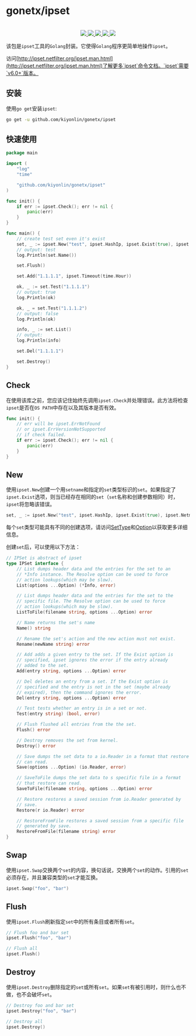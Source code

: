 # gonetx/ipset
<p align="center">
  <br>
    <a href="https://pkg.go.dev/github.com/kiyonlin/gonetx/ipset?tab=doc">
      <img src="https://img.shields.io/badge/%F0%9F%93%9A%20godoc-pkg-00ACD7.svg?color=00ACD7&style=flat">
    </a>
    <a href="https://goreportcard.com/report/github.com/kiyonlin/gonetx">
      <img src="https://img.shields.io/badge/%F0%9F%93%9D%20goreport-A%2B-75C46B">
    </a>
    <a href="https://gocover.io/github.com/kiyonlin/gonetx">
      <img src="https://img.shields.io/badge/%F0%9F%94%8E%20gocover-97.8%25-75C46B.svg?style=flat">
    </a>
    <a href="https://github.com/kiyonlin/gonetx/actions?query=workflow%3AGosec">
      <img src="https://img.shields.io/github/workflow/status/gofiber/fiber/Security?label=%F0%9F%94%91%20gosec&style=flat&color=75C46B">
    </a>
    <a href="https://github.com/kiyonlin/gonetx/actions?query=workflow%3ATest">
      <img src="https://img.shields.io/github/workflow/status/gofiber/fiber/Test?label=%F0%9F%A7%AA%20tests&style=flat&color=75C46B">
    </a>
</p>

该包是`ipset`工具的`Golang`封装。它使得`Golang`程序更简单地操作`ipset`。

访问[http://ipset.netfilter.org/ipset.man.html](http://ipset.netfilter.org/ipset.man.html)了解更多`ipset`命令文档。`ipset`需要`v6.0+`版本。

## 安装
使用`go get`安装`ipset`:
```bash
go get -u github.com/kiyonlin/gonetx/ipset
```

## 快速使用

```go
package main

import (
	"log"
	"time"

	"github.com/kiyonlin/gonetx/ipset"
)

func init() {
	if err := ipset.Check(); err != nil {
		panic(err)
	}
}

func main() {
	// create test set even it's exist
	set, _ := ipset.New("test", ipset.HashIp, ipset.Exist(true), ipset.Timeout(time.Hour))
	// output: test
	log.Println(set.Name())

	set.Flush()

	set.Add("1.1.1.1", ipset.Timeout(time.Hour))

	ok, _ := set.Test("1.1.1.1")
	// output: true
	log.Println(ok)

	ok, _ = set.Test("1.1.1.2")
	// output: false
	log.Println(ok)

	info, _ := set.List()
	// output:
	log.Println(info)

	set.Del("1.1.1.1")

	set.Destroy()
}
```

## Check
在使用该库之前，您应该记住始终先调用`ipset.Check`并处理错误。此方法将检查`ipset`是否在`OS PATH`中存在以及其版本是否有效。

```go
func init() {
	// err will be ipset.ErrNotFound
	// or ipset.ErrVersionNotSupported
	// if check failed.
	if err := ipset.Check(); err != nil {
		panic(err)
	}
}
```

## New
使用`ipset.New`创建一个用`setname`和指定的`set`类型标识的`set`。如果指定了`ipset.Exist`选项，则当已经存在相同的`set`（`set`名称和创建参数相同）时，`ipset`将忽略该错误。

```go
set, _ := ipset.New("test", ipset.HashIp, ipset.Exist(true), ipset.Netmask(24))
```

每个`set`类型可能具有不同的创建选项，请访问[SetType](https://pkg.go.dev/github.com/kiyonlin/gonetx/ipset?tab=doc#SetType)和[Option](https://pkg.go.dev/github.com/kiyonlin/gonetx/ipset?tab=doc#Option)以获取更多详细信息。

创建`set`后，可以使用以下方法：
```go
// IPSet is abstract of ipset
type IPSet interface {
	// List dumps header data and the entries for the set to an
	// *Info instance. The Resolve option can be used to force
	// action lookups(which may be slow).
	List(options ...Option) (*Info, error)

	// List dumps header data and the entries for the set to the
	// specific file. The Resolve option can be used to force
	// action lookups(which may be slow).
	ListToFile(filename string, options ...Option) error

	// Name returns the set's name
	Name() string

	// Rename the set's action and the new action must not exist.
	Rename(newName string) error

	// Add adds a given entry to the set. If the Exist option is
	// specified, ipset ignores the error if the entry already
	// added to the set.
	Add(entry string, options ...Option) error

	// Del deletes an entry from a set. If the Exist option is
	// specified and the entry is not in the set (maybe already
	// expired), then the command ignores the error.
	Del(entry string, options ...Option) error

	// Test tests whether an entry is in a set or not.
	Test(entry string) (bool, error)

	// Flush flushed all entries from the the set.
	Flush() error

	// Destroy removes the set from kernel.
	Destroy() error

	// Save dumps the set data to a io.Reader in a format that restore
	// can read.
	Save(options ...Option) (io.Reader, error)

	// SaveToFile dumps the set data to s specific file in a format
	// that restore can read.
	SaveToFile(filename string, options ...Option) error

	// Restore restores a saved session from io.Reader generated by
	// save.
	Restore(r io.Reader) error

	// RestoreFromFile restores a saved session from a specific file
	// generated by save.
	RestoreFromFile(filename string) error
}
```

## Swap
使用`ipset.Swap`交换两个`set`的内容，换句话说，交换两个`set`的动作。引用的`set`必须存在，并且兼容类型的`set`才能互换。

```go
ipset.Swap("foo", "bar")
```
## Flush
使用`ipset.Flush`刷新指定`set`中的所有条目或者所有`set`。

```go
// Flush foo and bar set
ipset.Flush("foo", "bar")

// Flush all
ipset.Flush()
```

## Destroy
使用`ipset.Destroy`删除指定的`set`或所有`set`。如果`set`有被引用时，则什么也不做，也不会破坏`set`。

```go
// Destroy foo and bar set
ipset.Destroy("foo", "bar")

// Destroy all
ipset.Destroy()
```

